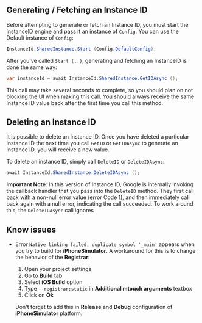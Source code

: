 
## Generating / Fetching an Instance ID

Before attempting to generate or fetch an Instance ID, you must start the InstanceID engine and pass it an instance of `Config`.  You can use the Default instance of `Config`:

```csharp
InstanceId.SharedInstance.Start (Config.DefaultConfig);
```

After you've called `Start (..)`, generating and fetching an InstanceID is done the same way:

```csharp
var instanceId = await InstanceId.SharedInstance.GetIDAsync ();
```

This call may take several seconds to complete, so you should plan on not blocking the UI when making this call.  You should always receive the same Instance ID value back after the first time you call this method.

## Deleting an Instance ID

It is possible to delete an Instance ID.  Once you have deleted a particular Instance ID the next time you call `GetID` or `GetIDAsync` to generate an Instance ID, you will receive a new value.

To delete an instance ID, simply call `DeleteID` or `DeleteIDAsync`:

```csharp
await InstanceId.SharedInstance.DeleteIDAsync ();
```

**Important Note**: In this version of Instance ID, Google is internally invoking the callback handler that you pass into the `DeleteID` method.  They first call back with a non-null error value (error Code 1), and then immediately call back again with a null error, indicating the call succeeded.  To work around this, the `DeleteIDAsync` call ignores

## Know issues

* Error `Native linking failed, duplicate symbol '_main'` appears when you try to build for **iPhoneSimulator**. A workaround for this is to change the behavior of the **Registrar**:
	1. Open your project settings
	2. Go to **Build** tab
	3. Select **iOS Build** option
	4. Type `--registrar:static` in **Additional mtouch arguments** textbox
	5. Click on **Ok**

	Don't forget to add this in **Release** and **Debug** configuration of **iPhoneSimulator** platform.
	